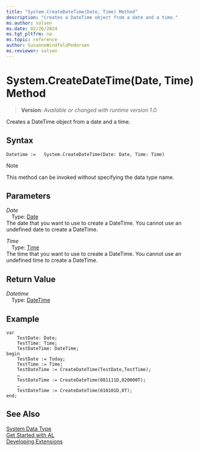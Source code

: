 ```yaml
---
title: "System.CreateDateTime(Date, Time) Method"
description: "Creates a DateTime object from a date and a time."
ms.author: solsen
ms.date: 02/26/2024
ms.tgt_pltfrm: na
ms.topic: reference
author: SusanneWindfeldPedersen
ms.reviewer: solsen
---
```

[//]: # (START>DO_NOT_EDIT)
[//]: # (IMPORTANT:Do not edit any of the content between here and the END>DO_NOT_EDIT.)
[//]: # (Any modifications should be made in the .xml files in the ModernDev repo.)
# System.CreateDateTime(Date, Time) Method
> **Version**: _Available or changed with runtime version 1.0._

Creates a DateTime object from a date and a time.


## Syntax
```AL
Datetime :=   System.CreateDateTime(Date: Date, Time: Time)
```
> [!NOTE]
> This method can be invoked without specifying the data type name.
## Parameters
*Date*  
&emsp;Type: [Date](../date/date-data-type.md)  
The date that you want to use to create a DateTime. You cannot use an undefined date to create a DateTime.  

*Time*  
&emsp;Type: [Time](../time/time-data-type.md)  
The time that you want to use to create a DateTime. You cannot use an undefined time to create a DateTime.  


## Return Value
*Datetime*  
&emsp;Type: [DateTime](../datetime/datetime-data-type.md)  



[//]: # (IMPORTANT: END>DO_NOT_EDIT)

## Example  

```al
var
    TestDate: Date;
    TestTime: Time;
    TestDateTime: DateTime;
begin
    TestDate := Today;  
    TestTime := Time;  
    TestDateTime := CreateDateTime(TestDate,TestTime);  
    …  
    TestDateTime := CreateDateTime(081111D,020000T);  
    …  
    TestDateTime := CreateDateTime(010101D,0T);  
end;
```  

## See Also

[System Data Type](system-data-type.md)  
[Get Started with AL](../../devenv-get-started.md)  
[Developing Extensions](../../devenv-dev-overview.md)
